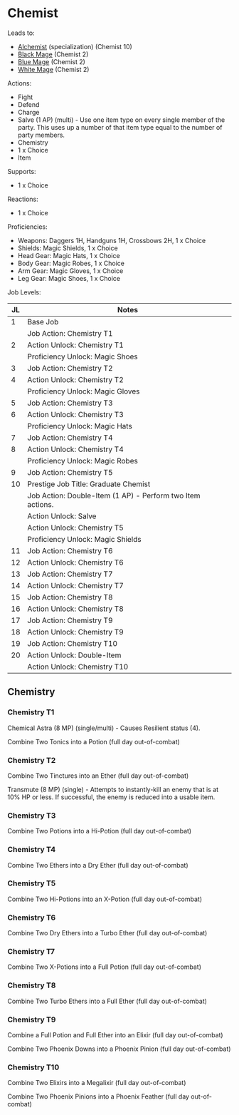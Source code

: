 # Chemist

Leads to:

- [Alchemist](/Jobs/JobDetails/Alchemist.md) (specialization) (Chemist 10)
- [Black Mage](/Jobs/JobDetails/BlackMage.md) (Chemist 2)
- [Blue Mage](/Jobs/JobDetails/BlueMage.md) (Chemist 2)
- [White Mage](/Jobs/JobDetails/WhiteMage.md) (Chemist 2)

Actions:

- Fight
- Defend
- Charge
- Salve (1 AP) (multi) - Use one item type on every single member of the party. This uses up a number of that item type equal to the number of party members.
- Chemistry
- 1 x Choice
- Item

Supports:

- 1 x Choice

Reactions:

- 1 x Choice

Proficiencies:

- Weapons: Daggers 1H, Handguns 1H, Crossbows 2H, 1 x Choice
- Shields: Magic Shields, 1 x Choice
- Head Gear: Magic Hats, 1 x Choice
- Body Gear: Magic Robes, 1 x Choice
- Arm Gear: Magic Gloves, 1 x Choice
- Leg Gear: Magic Shoes, 1 x Choice

Job Levels:

| JL | Notes |
| --- | --- |
| 1 | Base Job
|   | Job Action: Chemistry T1
| 2 | Action Unlock: Chemistry T1
|   | Proficiency Unlock: Magic Shoes
| 3 | Job Action: Chemistry T2
| 4 | Action Unlock: Chemistry T2
|   | Proficiency Unlock: Magic Gloves
| 5 | Job Action: Chemistry T3
| 6 | Action Unlock: Chemistry T3
|   | Proficiency Unlock: Magic Hats
| 7 | Job Action: Chemistry T4
| 8 | Action Unlock: Chemistry T4
|   | Proficiency Unlock: Magic Robes
| 9 | Job Action: Chemistry T5
| 10 | Prestige Job Title: Graduate Chemist
|    | Job Action: Double-Item (1 AP) - Perform two Item actions.
|    | Action Unlock: Salve
|    | Action Unlock: Chemistry T5
|    | Proficiency Unlock: Magic Shields
| 11 | Job Action: Chemistry T6
| 12 | Action Unlock: Chemistry T6
| 13 | Job Action: Chemistry T7
| 14 | Action Unlock: Chemistry T7
| 15 | Job Action: Chemistry T8
| 16 | Action Unlock: Chemistry T8
| 17 | Job Action: Chemistry T9
| 18 | Action Unlock: Chemistry T9
| 19 | Job Action: Chemistry T10
| 20 | Action Unlock: Double-Item
|    | Action Unlock: Chemistry T10

## Chemistry

### Chemistry T1

Chemical Astra (8 MP) (single/multi) - Causes Resilient status (4).

Combine Two Tonics into a Potion (full day out-of-combat)

### Chemistry T2

Combine Two Tinctures into an Ether (full day out-of-combat)

Transmute (8 MP) (single) - Attempts to instantly-kill an enemy that is at 10% HP or less. If successful, the enemy is reduced into a usable item.

### Chemistry T3

Combine Two Potions into a Hi-Potion (full day out-of-combat)

### Chemistry T4

Combine Two Ethers into a Dry Ether (full day out-of-combat)

### Chemistry T5

Combine Two Hi-Potions into an X-Potion (full day out-of-combat)

### Chemistry T6

Combine Two Dry Ethers into a Turbo Ether (full day out-of-combat)

### Chemistry T7

Combine Two X-Potions into a Full Potion (full day out-of-combat)

### Chemistry T8

Combine Two Turbo Ethers into a Full Ether (full day out-of-combat)

### Chemistry T9

Combine a Full Potion and Full Ether into an Elixir (full day out-of-combat)

Combine Two Phoenix Downs into a Phoenix Pinion (full day out-of-combat)

### Chemistry T10

Combine Two Elixirs into a Megalixir (full day out-of-combat)

Combine Two Phoenix Pinions into a Phoenix Feather (full day out-of-combat)